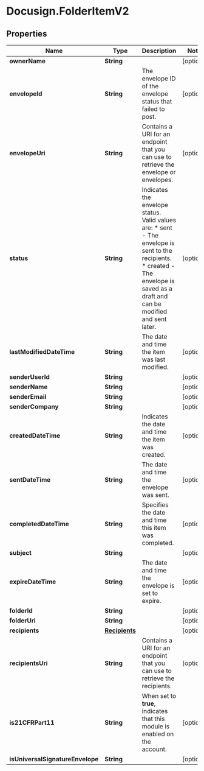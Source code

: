 # Docusign.FolderItemV2

## Properties
Name | Type | Description | Notes
------------ | ------------- | ------------- | -------------
**ownerName** | **String** |  | [optional] 
**envelopeId** | **String** | The envelope ID of the envelope status that failed to post. | [optional] 
**envelopeUri** | **String** | Contains a URI for an endpoint that you can use to retrieve the envelope or envelopes. | [optional] 
**status** | **String** | Indicates the envelope status. Valid values are:  * sent - The envelope is sent to the recipients.  * created - The envelope is saved as a draft and can be modified and sent later. | [optional] 
**lastModifiedDateTime** | **String** | The date and time the item was last modified. | [optional] 
**senderUserId** | **String** |  | [optional] 
**senderName** | **String** |  | [optional] 
**senderEmail** | **String** |  | [optional] 
**senderCompany** | **String** |  | [optional] 
**createdDateTime** | **String** | Indicates the date and time the item was created. | [optional] 
**sentDateTime** | **String** | The date and time the envelope was sent. | [optional] 
**completedDateTime** | **String** | Specifies the date and time this item was completed. | [optional] 
**subject** | **String** |  | [optional] 
**expireDateTime** | **String** | The date and time the envelope is set to expire. | [optional] 
**folderId** | **String** |  | [optional] 
**folderUri** | **String** |  | [optional] 
**recipients** | [**Recipients**](Recipients.md) |  | [optional] 
**recipientsUri** | **String** | Contains a URI for an endpoint that you can use to retrieve the recipients. | [optional] 
**is21CFRPart11** | **String** | When set to **true**, indicates that this module is enabled on the account. | [optional] 
**isUniversalSignatureEnvelope** | **String** |  | [optional] 


